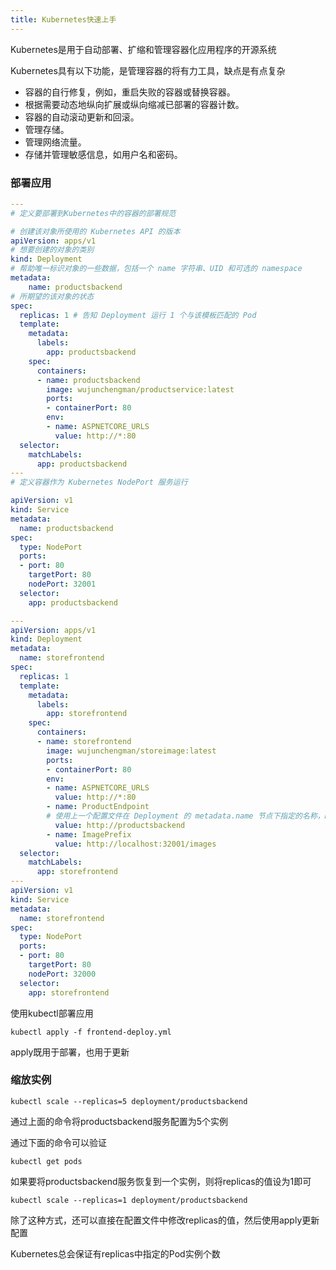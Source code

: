 ```yaml
---
title: Kubernetes快速上手
---
```


Kubernetes是用于自动部署、扩缩和管理容器化应用程序的开源系统

Kubernetes具有以下功能，是管理容器的将有力工具，缺点是有点复杂
- 容器的自行修复，例如，重启失败的容器或替换容器。
- 根据需要动态地纵向扩展或纵向缩减已部署的容器计数。
- 容器的自动滚动更新和回滚。
- 管理存储。
- 管理网络流量。
- 存储并管理敏感信息，如用户名和密码。

### 部署应用

```yaml
---
# 定义要部署到Kubernetes中的容器的部署规范

# 创建该对象所使用的 Kubernetes API 的版本
apiVersion: apps/v1
# 想要创建的对象的类别
kind: Deployment 
# 帮助唯一标识对象的一些数据，包括一个 name 字符串、UID 和可选的 namespace
metadata:
    name: productsbackend
# 所期望的该对象的状态
spec:
  replicas: 1 # 告知 Deployment 运行 1 个与该模板匹配的 Pod
  template:
    metadata:
      labels:
        app: productsbackend
    spec:
      containers:
      - name: productsbackend
        image: wujunchengman/productservice:latest
        ports:
        - containerPort: 80
        env:
        - name: ASPNETCORE_URLS
          value: http://*:80
  selector:
    matchLabels:
      app: productsbackend
---
# 定义容器作为 Kubernetes NodePort 服务运行

apiVersion: v1
kind: Service
metadata:
  name: productsbackend
spec:
  type: NodePort
  ports:
  - port: 80
    targetPort: 80
    nodePort: 32001
  selector:
    app: productsbackend
```

```yaml
---
apiVersion: apps/v1
kind: Deployment
metadata:
  name: storefrontend
spec:
  replicas: 1
  template:
    metadata:
      labels:
        app: storefrontend
    spec:
      containers:
      - name: storefrontend
        image: wujunchengman/storeimage:latest
        ports:
        - containerPort: 80
        env:
        - name: ASPNETCORE_URLS
          value: http://*:80
        - name: ProductEndpoint
        # 使用上一个配置文件在 Deployment 的 metadata.name 节点下指定的名称，Kubernetes会处理映射
          value: http://productsbackend
        - name: ImagePrefix
          value: http://localhost:32001/images
  selector:
    matchLabels:
      app: storefrontend
---
apiVersion: v1
kind: Service
metadata:
  name: storefrontend
spec:
  type: NodePort
  ports:
  - port: 80
    targetPort: 80
    nodePort: 32000
  selector:
    app: storefrontend
```

使用kubectl部署应用
```shell
kubectl apply -f frontend-deploy.yml
```
apply既用于部署，也用于更新

### 缩放实例

```shell
kubectl scale --replicas=5 deployment/productsbackend
```
通过上面的命令将productsbackend服务配置为5个实例

通过下面的命令可以验证
```shell
kubectl get pods
```

如果要将productsbackend服务恢复到一个实例，则将replicas的值设为1即可

```shell
kubectl scale --replicas=1 deployment/productsbackend
```

除了这种方式，还可以直接在配置文件中修改replicas的值，然后使用apply更新配置

Kubernetes总会保证有replicas中指定的Pod实例个数